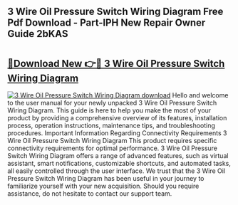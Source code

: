 ## 3 Wire Oil Pressure Switch Wiring Diagram Free Pdf Download - Part-lPH New Repair Owner Guide 2bKAS

# <h2><a href="http://dft03n.blite.top/?on=3+Wire+Oil+Pressure+Switch+Wiring+Diagram">🔗Download New 👉🔴 3 Wire Oil Pressure Switch Wiring Diagram</a></h2>

[![3 Wire Oil Pressure Switch Wiring Diagram download](https://i.imgur.com/lujVjoI.png)](http://dft03n.blite.top/?on=3+Wire+Oil+Pressure+Switch+Wiring+Diagram)
Hello and welcome to the user manual for your newly unpacked 3 Wire Oil Pressure Switch Wiring Diagram. This guide is here to help you make the most of your product by providing a comprehensive overview of its features, installation process, operation instructions, maintenance tips, and troubleshooting procedures. Important Information Regarding Connectivity Requirements 3 Wire Oil Pressure Switch Wiring Diagram This product requires specific connectivity requirements for optimal performance. 3 Wire Oil Pressure Switch Wiring Diagram offers a range of advanced features, such as virtual assistant, smart notifications, customizable shortcuts, and automated tasks, all easily controlled through the user interface. We trust that the 3 Wire Oil Pressure Switch Wiring Diagram has been useful in your journey to familiarize yourself with your new acquisition. Should you require assistance, do not hesitate to contact our support team.

